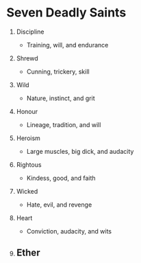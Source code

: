 # Seven Deadly Saints

1. Discipline
	- Training, will, and endurance
2. Shrewd
	- Cunning, trickery, skill
3. Wild
	- Nature, instinct, and grit
4. Honour
	- Lineage, tradition, and will
5. Heroism
	- Large muscles, big dick, and audacity
6. Rightous
	- Kindess, good, and faith
7. Wicked
	- Hate, evil, and revenge



5. Heart
	- Conviction, audacity, and wits
5. Ether
	- 